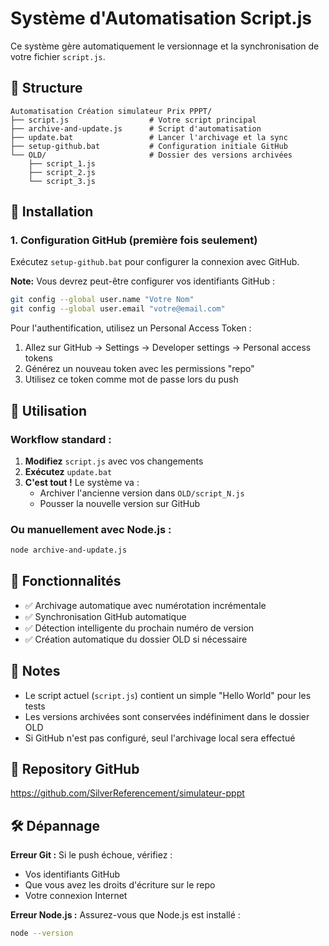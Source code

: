 # Système d'Automatisation Script.js

Ce système gère automatiquement le versionnage et la synchronisation de votre fichier `script.js`.

## 📁 Structure

```
Automatisation Création simulateur Prix PPPT/
├── script.js                  # Votre script principal
├── archive-and-update.js      # Script d'automatisation
├── update.bat                 # Lancer l'archivage et la sync
├── setup-github.bat           # Configuration initiale GitHub
└── OLD/                       # Dossier des versions archivées
    ├── script_1.js
    ├── script_2.js
    └── script_3.js
```

## 🚀 Installation

### 1. Configuration GitHub (première fois seulement)

Exécutez `setup-github.bat` pour configurer la connexion avec GitHub.

**Note:** Vous devrez peut-être configurer vos identifiants GitHub :
```bash
git config --global user.name "Votre Nom"
git config --global user.email "votre@email.com"
```

Pour l'authentification, utilisez un Personal Access Token :
1. Allez sur GitHub → Settings → Developer settings → Personal access tokens
2. Générez un nouveau token avec les permissions "repo"
3. Utilisez ce token comme mot de passe lors du push

## 📝 Utilisation

### Workflow standard :

1. **Modifiez** `script.js` avec vos changements
2. **Exécutez** `update.bat`
3. **C'est tout !** Le système va :
   - Archiver l'ancienne version dans `OLD/script_N.js`
   - Pousser la nouvelle version sur GitHub

### Ou manuellement avec Node.js :

```bash
node archive-and-update.js
```

## 🔧 Fonctionnalités

- ✅ Archivage automatique avec numérotation incrémentale
- ✅ Synchronisation GitHub automatique
- ✅ Détection intelligente du prochain numéro de version
- ✅ Création automatique du dossier OLD si nécessaire

## 📌 Notes

- Le script actuel (`script.js`) contient un simple "Hello World" pour les tests
- Les versions archivées sont conservées indéfiniment dans le dossier OLD
- Si GitHub n'est pas configuré, seul l'archivage local sera effectué

## 🔗 Repository GitHub

https://github.com/SilverReferencement/simulateur-pppt

## 🛠 Dépannage

**Erreur Git :** Si le push échoue, vérifiez :
- Vos identifiants GitHub
- Que vous avez les droits d'écriture sur le repo
- Votre connexion Internet

**Erreur Node.js :** Assurez-vous que Node.js est installé :
```bash
node --version
```
